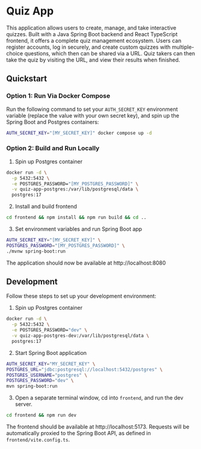 # Quiz App

This application allows users to create, manage, and take interactive quizzes. Built with a Java Spring Boot backend and React TypeScript frontend, it offers a complete quiz management ecosystem. Users can register accounts, log in securely, and create custom quizzes with multiple-choice questions, which then can be shared via a URL. Quiz takers can then take the quiz by visiting the URL, and view their results when finished.

## Quickstart

### Option 1: Run Via Docker Compose

Run the following command to set your `AUTH_SECRET_KEY` environment variable (replace the value with your own secret key), and spin up the Spring Boot and Postgres containers:

```bash
AUTH_SECRET_KEY="[MY_SECRET_KEY]" docker compose up -d
```

### Option 2: Build and Run Locally

1. Spin up Postgres container

```bash
docker run -d \
  -p 5432:5432 \
  -e POSTGRES_PASSWORD="[MY_POSTGRES_PASSWORD]" \
  -v quiz-app-postgres:/var/lib/postgresql/data \
  postgres:17
```

2. Install and build frontend

```bash
cd frontend && npm install && npm run build && cd ..
```

3. Set environment variables and run Spring Boot app

```bash
AUTH_SECRET_KEY="[MY_SECRET_KEY]" \
POSTGRES_PASSWORD="[MY_POSTGRES_PASSWORD]" \
./mvnw spring-boot:run
```

The application should now be available at http://localhost:8080

## Development

Follow these steps to set up your development environment:

1. Spin up Postgres container

```bash
docker run -d \
  -p 5432:5432 \
  -e POSTGRES_PASSWORD="dev" \
  -v quiz-app-postgres-dev:/var/lib/postgresql/data \
  postgres:17
```

2. Start Spring Boot application

```bash
AUTH_SECRET_KEY="MY_SECRET_KEY" \
POSTGRES_URL="jdbc:postgresql://localhost:5432/postgres" \
POSTGRES_USERNAME="postgres" \
POSTGRES_PASSWORD="dev" \
mvn spring-boot:run
```

3. Open a separate terminal window, cd into `frontend`, and run the dev server.

```bash
cd frontend && npm run dev
```

The frontend should be available at http://localhost:5173. Requests will be automatically proxied to the Spring Boot API, as defined in `frontend/vite.config.ts`.
